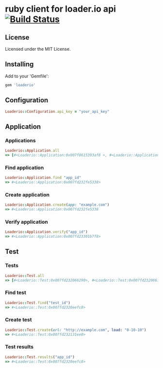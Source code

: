 # ruby client for loader.io api [![Build Status](https://travis-ci.org/sendgridlabs/loaderio-ruby.png?branch=master)](https://travis-ci.org/sendgridlabs/loaderio-ruby)

## License
Licensed under the MIT License.

## Installing

Add to your 'Gemfile': 

```ruby
gem 'loaderio'
```

## Configuration

```ruby
Loaderio::Configuration.api_key = "your_api_key"
```

## Application

### Applications
```ruby
Loaderio::Application.all
=> [#<Loaderio::Application:0x007f8615393af8 >, #<Loaderio::Application:0x007f86153939e0>]
```

### Find application
```ruby
Loaderio::Application.find "app_id"
=> #<Loaderio::Application:0x007fd232fe5338>
```

### Create application
```ruby
Loaderio::Application.create(app: "example.com")
=> #<Loaderio::Application:0x007fd232fe5338
```
### Verify application
```ruby
Loaderio::Application.verify("app_id")
=> #<Loaderio::Application:0x007fd23301b7f8>
```

## Test

### Tests
```ruby
Loaderio::Test.all
=> [#<Loaderio::Test:0x007fd232066290>, #<Loaderio::Test:0x007fd2320661c8>]
```

### Find test
```ruby
Loaderio::Test.find("test_id")
=> #<Loaderio::Test:0x007fd2320eefc8>
```

### Create test
```ruby
Loaderio::Test.create(url: "http://example.com", load: "0-10-10")
=> #<Loaderio::Test:0x007fd232131ee0>
```

### Test results
```ruby
Loaderio::Test.results("app_id")
=> #<Loaderio::Test:0x007fd2320eefc8>
```